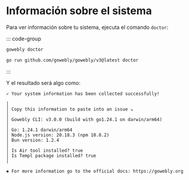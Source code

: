 # Información sobre el sistema

Para ver información sobre tu sistema, ejecuta el comando `doctor`:

::: code-group

```bash [CLI]
gowebly doctor
```

```bash [Go]
go run github.com/gowebly/gowebly/v3@latest doctor
```

:::

Y el resultado será algo como:

```
✓ Your system information has been collected successfully!

│
│ Copy this information to paste into an issue ↘
│
│ Gowebly CLI: v3.0.0 (build with go1.24.1 on darwin/arm64)
│
│ Go: 1.24.1 darwin/arm64
│ Node.js version: 20.18.3 (npm 10.8.2)
│ Bun version: 1.2.4
│
│ Is Air tool installed? true
│ Is Templ package installed? true
│

✱ For more information go to the official docs: https://gowebly.org
```

<!--@include: ../../parts/links.md -->
